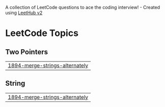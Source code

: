 A collection of LeetCode questions to ace the coding interview! - Created using [LeetHub v2](https://github.com/arunbhardwaj/LeetHub-2.0)
<!---LeetCode Topics Start-->
# LeetCode Topics
## Two Pointers
|  |
| ------- |
| [1894-merge-strings-alternately](https://github.com/nikolainechaev/LeetCodePractice/tree/master/1894-merge-strings-alternately) |
## String
|  |
| ------- |
| [1894-merge-strings-alternately](https://github.com/nikolainechaev/LeetCodePractice/tree/master/1894-merge-strings-alternately) |
<!---LeetCode Topics End-->